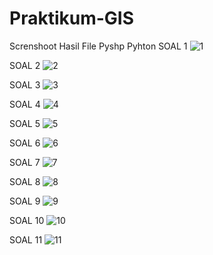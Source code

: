 # Praktikum-GIS
Screnshoot Hasil File Pyshp Pyhton
SOAL 1
![1](https://user-images.githubusercontent.com/61672886/142193586-92a173a7-ab62-46fa-9584-47ed4b660844.JPG)


SOAL 2
![2](https://user-images.githubusercontent.com/61672886/142193614-540d6fc4-a257-495a-a5ec-e9ebc97f6489.JPG)


SOAL 3
![3](https://user-images.githubusercontent.com/61672886/142194531-c60b377c-fd82-4eb4-b218-5047ea2b9e83.JPG)


SOAL 4
![4](https://user-images.githubusercontent.com/61672886/142194318-8ed31b5e-2ade-4fa6-8e22-22b44c13ffb8.JPG)

SOAL 5
![5](https://user-images.githubusercontent.com/61672886/142194574-0fbd2bb1-39c0-4fad-a524-837df0fd6900.JPG)

SOAL 6
![6](https://user-images.githubusercontent.com/61672886/142194591-eba22483-8147-4398-90b2-96f37354bee5.JPG)


SOAL 7
![7](https://user-images.githubusercontent.com/61672886/142194665-93abcb89-ef1f-465c-9ed6-a28b83add23f.JPG)


SOAL 8
![8](https://user-images.githubusercontent.com/61672886/142194703-cca37362-2960-4839-8f07-e4660a7fc229.JPG)


SOAL 9
![9](https://user-images.githubusercontent.com/61672886/142194786-7366ef9c-899a-44f7-a0d0-df0f47ab8ec6.JPG)


SOAL 10
![10](https://user-images.githubusercontent.com/61672886/142194822-90b3f324-f164-4ccd-8f17-64b9c0c42990.JPG)


SOAL 11
![11](https://user-images.githubusercontent.com/61672886/142194851-7584bf05-cba9-4ce1-9a9c-999b2498c05f.JPG)






